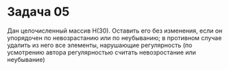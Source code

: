 # Задача 05
Дан целочисленный массив Н(30). Оставить его без изменения, если он упорядочен по невозрастанию или по неубыванию; в противном случае удалить из него все элементы, нарушающие регулярность (по усмотрению автора регулярностью считать невозростание или неубывание)
